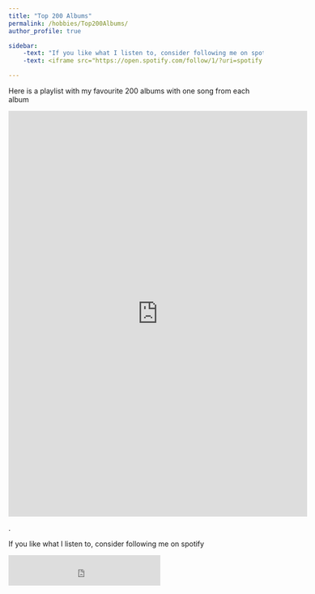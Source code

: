 ```yaml
---
title: "Top 200 Albums"
permalink: /hobbies/Top200Albums/
author_profile: true

sidebar:
    -text: "If you like what I listen to, consider following me on spotify"
    -text: <iframe src="https://open.spotify.com/follow/1/?uri=spotify:user:1129808992&size=detail&theme=dark" width="300" height="60" scrolling="no" frameborder="0" style="border:none; overflow:hidden;" allowtransparency="true"></iframe>

---
```




Here is a playlist with my favourite 200 albums with one song from each album

<iframe src="https://open.spotify.com/embed/playlist/66keuli18g0f8by7A6cAk9"  width="590" height="800" frameborder="0" allowtransparency="true" allow="encrypted-media"></iframe>

.

If you like what I listen to, consider following me on spotify
<iframe src="https://open.spotify.com/follow/1/?uri=spotify:user:1129808992&size=detail&theme=dark" width="300" height="60" scrolling="no" frameborder="0" style="border:none; overflow:hidden;" allowtransparency="true"></iframe>
